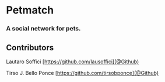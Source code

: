 # Petmatch

### A social network for pets.

## Contributors

Lautaro Soffici [https://github.com/lausoffici](@Github)

Tirso J. Bello Ponce [https://github.com/tirsobponce](@Github)